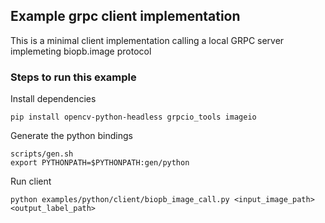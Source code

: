 ## Example grpc client implementation
This is a minimal client implementation calling a local GRPC server implemeting biopb.image protocol

### Steps to run this example
Install dependencies
```
pip install opencv-python-headless grpcio_tools imageio
```
Generate the python bindings
```
scripts/gen.sh
export PYTHONPATH=$PYTHONPATH:gen/python
```
Run client
```
python examples/python/client/biopb_image_call.py <input_image_path> <output_label_path>
```
